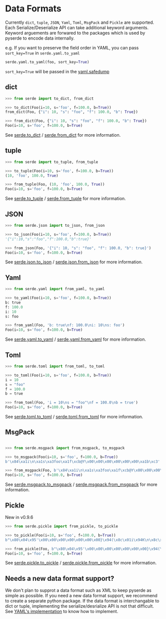 # Data Formats

Currently `dict`, `tuple`, `JSON`, `Yaml`, `Toml`, `MsgPack` and `Pickle` are supported. Each Serialize/Deserialize API can take additional keyword arguments. Keyword arguements are forwared to the packages which is used by pyserde to encode data internally.

e.g. If you want to preserve the field order in YAML, you can pass `sort_key=True` in `serde.yaml.to_yaml`

```python
serde.yaml.to_yaml(foo, sort_key=True)
```

`sort_key=True` will be passed in the [yaml.safedump](https://github.com/yukinarit/pyserde/blob/a9f44d52d109144a4c3bb93965f831e91d13960b/serde/yaml.py#L18)

## dict

```python
>>> from serde import to_dict, from_dict

>>> to_dict(Foo(i=10, s='foo', f=100.0, b=True))
from_dict(Foo, {"i": 10, "s": "foo", "f": 100.0, "b": True})

>>> from_dict(Foo, {"i": 10, "s": "foo", "f": 100.0, "b": True})
Foo(i=10, s='foo', f=100.0, b=True)
```

See [serde.to_dict](https://yukinarit.github.io/pyserde/api/serde/se.html#to_dict) / [serde.from_dict](https://yukinarit.github.io/pyserde/api/serde/de.html#from_dict) for more information.

## tuple

```python
>>> from serde import to_tuple, from_tuple

>>> to_tuple(Foo(i=10, s='foo', f=100.0, b=True))
(10, 'foo', 100.0, True)

>>> from_tuple(Foo, (10, 'foo', 100.0, True))
Foo(i=10, s='foo', f=100.0, b=True)
```

See [serde.to_tuple](https://yukinarit.github.io/pyserde/api/serde/se.html#to_tuple) / [serde.from_tuple](https://yukinarit.github.io/pyserde/api/serde/de.html#from_tuple) for more information.

## JSON

```python
>>> from serde.json import to_json, from_json

>>> to_json(Foo(i=10, s='foo', f=100.0, b=True))
'{"i":10,"s":"foo","f":100.0,"b":true}'

>>> from_json(Foo, '{"i": 10, "s": "foo", "f": 100.0, "b": true}')
Foo(i=10, s='foo', f=100.0, b=True)
```

See [serde.json.to_json](https://yukinarit.github.io/pyserde/api/serde/json.html#to_json) / [serde.json.from_json](https://yukinarit.github.io/pyserde/api/serde/json.html#from_json) for more information.

## Yaml

```python
>>> from serde.yaml import from_yaml, to_yaml

>>> to_yaml(Foo(i=10, s='foo', f=100.0, b=True))
b: true
f: 100.0
i: 10
s: foo

>>> from_yaml(Foo, 'b: true\nf: 100.0\ni: 10\ns: foo')
Foo(i=10, s='foo', f=100.0, b=True)
```

See [serde.yaml.to_yaml](https://yukinarit.github.io/pyserde/api/serde/yaml.html#to_yaml) / [serde.yaml.from_yaml](https://yukinarit.github.io/pyserde/api/serde/yaml.html#from_yaml) for more information.

## Toml

```python
>>> from serde.toml import from_toml, to_toml

>>> to_toml(Foo(i=10, s='foo', f=100.0, b=True))
i = 10
s = "foo"
f = 100.0
b = true

>>> from_toml(Foo, 'i = 10\ns = "foo"\nf = 100.0\nb = true')
Foo(i=10, s='foo', f=100.0, b=True)
```

See [serde.toml.to_toml](https://yukinarit.github.io/pyserde/api/serde/toml.html#to_toml) / [serde.toml.from_toml](https://yukinarit.github.io/pyserde/api/serde/toml.html#from_toml) for more information.

## MsgPack

```python

>>> from serde.msgpack import from_msgpack, to_msgpack

>>> to_msgpack(Foo(i=10, s='foo', f=100.0, b=True))
b'\x84\xa1i\n\xa1s\xa3foo\xa1f\xcb@Y\x00\x00\x00\x00\x00\x00\xa1b\xc3'

>>> from_msgpack(Foo, b'\x84\xa1i\n\xa1s\xa3foo\xa1f\xcb@Y\x00\x00\x00\x00\x00\x00\xa1b\xc3')
Foo(i=10, s='foo', f=100.0, b=True)
```

See [serde.msgpack.to_msgpack](https://yukinarit.github.io/pyserde/api/serde/msgpack.html#to_msgpack) / [serde.msgpack.from_msgpack](https://yukinarit.github.io/pyserde/api/serde/msgpack.html#from_msgpack) for more information.

## Pickle

New in v0.9.6

```python
>>> from serde.pickle import from_pickle, to_pickle

>>> to_pickle(Foo(i=10, s='foo', f=100.0, b=True))
b"\x80\x04\x95'\x00\x00\x00\x00\x00\x00\x00}\x94(\x8c\x01i\x94K\n\x8c\x01s\x94\x8c\x03foo\x94\x8c\x01f\x94G@Y\x00\x00\x00\x00\x00\x00\x8c\x01b\x94\x88u."

>>> from_pickle(Foo, b"\x80\x04\x95'\x00\x00\x00\x00\x00\x00\x00}\x94(\x8c\x01i\x94K\n\x8c\x01s\x94\x8c\x03foo\x94\x8c\x01f\x94G@Y\x00\x00\x00\x00\x00\x00\x8c\x01b\x94\x88u.")
Foo(i=10, s='foo', f=100.0, b=True)
```

See [serde.pickle.to_pickle](https://yukinarit.github.io/pyserde/api/serde/pickle.html#to_pickle) / [serde.pickle.from_pickle](https://yukinarit.github.io/pyserde/api/serde/pickle.html#from_pickle) for more information.

## Needs a new data format support?

We don't plan to supprot a data format such as XML to keep pyserde as simple as possible. If you need a new data format support, we recommend to create a separate python package. If the data format is interchangable to dict or tuple, implementing the serialize/desrialize API is not that difficult. See [YAML's implementation](https://github.com/yukinarit/pyserde/blob/main/serde/yaml.py) to know how to implement.
